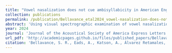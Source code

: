```yaml
---
title: "Vowel nasalization does not cue ambisyllabicity in American English nasals: Evidence from nasometry"
collection: publications
permalink: /publication/Bellavance_etal2024_vowel-nasalization-does-not-cue-ambisyllabicity-in-american-english-nasals-evidence-from-nasometry
abstract: 'Using visual spectrographic examination of vowel nasalization to diagnose the syllabic affiliation of phonologically ambisyllabic nasal consonants (e.g., gamma), Durvasula and Huang [(2017). Lang. Sci. 62, 17–36] argued that anticipatory vowel nasalization in these words patterns with word-medial codas. Using nasometry, the current study finds that anticipatory nasalization before monomorphemic and multimorphemic (scammer) ambisyllabic nasals differ from word-medial coda (gamble) and word-final nasals (scam), but not from other intervocalic nasals. Additionally, vowel nasalization is sensitive to the manner of the preceding phoneme. These findings demonstrate that quantifying anticipatory nasalization using nasometry differs from visual spectrographic criteria.'
year: 2024
journal: 'Journal of the Acoustical Society of America Express Letters'
url_pdf: 'http://academicpages.github.io/files/published_papers/Bellavance_etal2024_vowel-nasalization-does-not-cue-ambisyllabicity-in-american-english-nasals-evidence-from-nasometry.pdf'
citation: 'Bellavance, S. R., Eads, A., Katson, A., Álvarez Retamales, J., McCollum, A., Mitra, A., & Davidson, L. (2024). Vowel nasalization does not cue ambisyllabicity in American English nasals: Evidence from nasometry. <i>Journal of the Acoustical Society of America Express Letters, 4</i>(7).'
---
```

